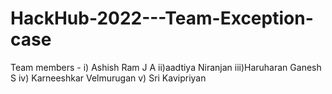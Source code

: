# HackHub-2022---Team-Exception-case
Team members - i) Ashish Ram J A
               ii)aadtiya Niranjan
               iii)Haruharan Ganesh S
               iv) Karneeshkar Velmurugan
               v) Sri Kavipriyan
